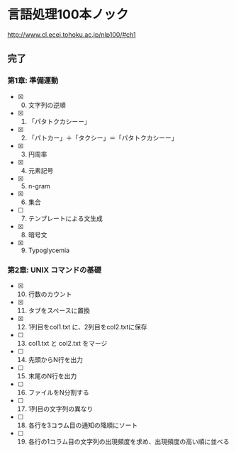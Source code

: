 # 言語処理100本ノック

http://www.cl.ecei.tohoku.ac.jp/nlp100/#ch1


## 完了

### 第1章: 準備運動

- [x] 00. 文字列の逆順
- [x] 01. 「パタトクカシーー」
- [x] 02. 「パトカー」＋「タクシー」＝「パタトクカシーー」
- [x] 03. 円周率
- [x] 04. 元素記号
- [x] 05. n-gram
- [x] 06. 集合
- [ ] 07. テンプレートによる文生成
- [x] 08. 暗号文
- [x] 09. Typoglycemia

### 第2章: UNIX コマンドの基礎

- [x] 10. 行数のカウント
- [x] 11. タブをスペースに置換
- [x] 12. 1列目をcol1.txt に、2列目をcol2.txtに保存
- [ ] 13. col1.txt と col2.txt をマージ
- [ ] 14. 先頭からN行を出力
- [ ] 15. 末尾のN行を出力
- [ ] 16. ファイルをN分割する
- [ ] 17. 1列目の文字列の異なり
- [ ] 18. 各行を3コラム目の通知の降順にソート
- [ ] 19. 各行の1コラム目の文字列の出現頻度を求め、出現頻度の高い順に並べる
